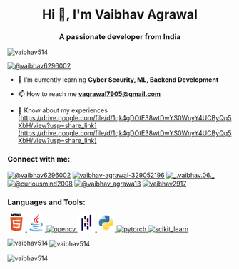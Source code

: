 <h1 align="center">Hi 👋, I'm Vaibhav Agrawal</h1>
<h3 align="center">A passionate developer from India</h3>

<p align="left"> <img src="https://komarev.com/ghpvc/?username=vaibhav514&label=Profile%20views&color=0e75b6&style=flat" alt="vaibhav514" /> </p>

<p align="left"> <a href="https://twitter.com/@vaibhav6296002" target="blank"><img src="https://img.shields.io/twitter/follow/@vaibhav6296002?logo=twitter&style=for-the-badge" alt="@vaibhav6296002" /></a> </p>

- 🌱 I’m currently learning **Cyber Security, ML, Backend Development**

- 📫 How to reach me **vagrawal7905@gmail.com**

- 📄 Know about my experiences [https://drive.google.com/file/d/1qk4gDOtE38wtDwYS0WnyY4UCByQq5XbH/view?usp=share_link](https://drive.google.com/file/d/1qk4gDOtE38wtDwYS0WnyY4UCByQq5XbH/view?usp=share_link)

<h3 align="left">Connect with me:</h3>
<p align="left">
<a href="https://twitter.com/@vaibhav6296002" target="blank"><img align="center" src="https://raw.githubusercontent.com/rahuldkjain/github-profile-readme-generator/master/src/images/icons/Social/twitter.svg" alt="@vaibhav6296002" height="30" width="40" /></a>
<a href="https://linkedin.com/in/vaibhav-agrawal-329052196" target="blank"><img align="center" src="https://raw.githubusercontent.com/rahuldkjain/github-profile-readme-generator/master/src/images/icons/Social/linked-in-alt.svg" alt="vaibhav-agrawal-329052196" height="30" width="40" /></a>
<a href="https://instagram.com/_.vaibhav.06._" target="blank"><img align="center" src="https://raw.githubusercontent.com/rahuldkjain/github-profile-readme-generator/master/src/images/icons/Social/instagram.svg" alt="_.vaibhav.06._" height="30" width="40" /></a>
<a href="https://www.youtube.com/c/@curiousmind2008" target="blank"><img align="center" src="https://raw.githubusercontent.com/rahuldkjain/github-profile-readme-generator/master/src/images/icons/Social/youtube.svg" alt="@curiousmind2008" height="30" width="40" /></a>
<a href="https://www.hackerrank.com/@vaibhav_agrawa13" target="blank"><img align="center" src="https://raw.githubusercontent.com/rahuldkjain/github-profile-readme-generator/master/src/images/icons/Social/hackerrank.svg" alt="@vaibhav_agrawa13" height="30" width="40" /></a>
<a href="https://www.leetcode.com/vaibhav2917" target="blank"><img align="center" src="https://raw.githubusercontent.com/rahuldkjain/github-profile-readme-generator/master/src/images/icons/Social/leet-code.svg" alt="vaibhav2917" height="30" width="40" /></a>
</p>

<h3 align="left">Languages and Tools:</h3>
<p align="left"> <a href="https://www.w3.org/html/" target="_blank" rel="noreferrer"> <img src="https://raw.githubusercontent.com/devicons/devicon/master/icons/html5/html5-original-wordmark.svg" alt="html5" width="40" height="40"/> </a> <a href="https://www.java.com" target="_blank" rel="noreferrer"> <img src="https://raw.githubusercontent.com/devicons/devicon/master/icons/java/java-original.svg" alt="java" width="40" height="40"/> </a> <a href="https://opencv.org/" target="_blank" rel="noreferrer"> <img src="https://www.vectorlogo.zone/logos/opencv/opencv-icon.svg" alt="opencv" width="40" height="40"/> </a> <a href="https://pandas.pydata.org/" target="_blank" rel="noreferrer"> <img src="https://raw.githubusercontent.com/devicons/devicon/2ae2a900d2f041da66e950e4d48052658d850630/icons/pandas/pandas-original.svg" alt="pandas" width="40" height="40"/> </a> <a href="https://www.python.org" target="_blank" rel="noreferrer"> <img src="https://raw.githubusercontent.com/devicons/devicon/master/icons/python/python-original.svg" alt="python" width="40" height="40"/> </a> <a href="https://pytorch.org/" target="_blank" rel="noreferrer"> <img src="https://www.vectorlogo.zone/logos/pytorch/pytorch-icon.svg" alt="pytorch" width="40" height="40"/> </a> <a href="https://scikit-learn.org/" target="_blank" rel="noreferrer"> <img src="https://upload.wikimedia.org/wikipedia/commons/0/05/Scikit_learn_logo_small.svg" alt="scikit_learn" width="40" height="40"/> </a> </p>

<p><img align="left" src="https://github-readme-stats.vercel.app/api/top-langs?username=vaibhav514&show_icons=true&locale=en&layout=compact" alt="vaibhav514" /></p>

<p>&nbsp;<img align="center" src="https://github-readme-stats.vercel.app/api?username=vaibhav514&show_icons=true&locale=en" alt="vaibhav514" /></p>

<p><img align="center" src="https://github-readme-streak-stats.herokuapp.com/?user=vaibhav514&" alt="vaibhav514" /></p>

